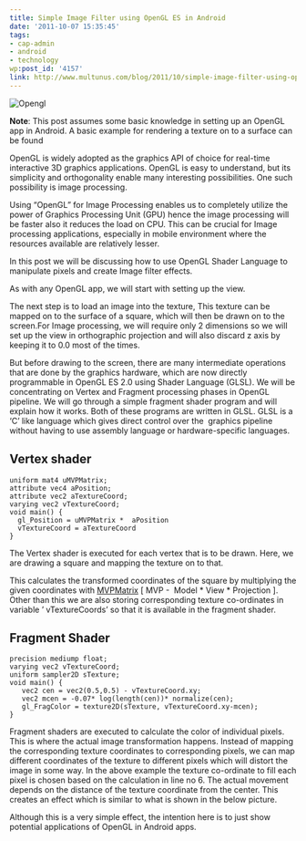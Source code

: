 ```yaml
---
title: Simple Image Filter using OpenGL ES in Android
date: '2011-10-07 15:35:45'
tags:
- cap-admin
- android
- technology
wp:post_id: '4157'
link: http://www.multunus.com/blog/2011/10/simple-image-filter-using-opengl-es-in-android/
---
```


![Opengl](https://s3.amazonaws.com/multunus-website/uploads/2014/01/Opengl.png)

**Note**: This post assumes some basic knowledge in setting up an OpenGL app in Android. A basic example for rendering a texture on to a surface can be found

OpenGL is widely adopted as the graphics API of choice for real-time interactive 3D graphics applications. OpenGL is easy to understand, but its simplicity and orthogonality enable many interesting possibilities. One such possibility is image processing.

Using “OpenGL” for Image Processing enables us to completely utilize the power of Graphics Processing Unit (GPU) hence the image processing will be faster also it reduces the load on CPU. This can be crucial for Image processing applications, especially in mobile environment where the resources available are relatively lesser.

In this post we will be discussing how to use OpenGL Shader Language to manipulate pixels and create Image filter effects.

As with any OpenGL app, we will start with setting up the view.

The next step is to load an image into the texture, This texture can be mapped on to the surface of a square, which will then be drawn on to the screen.For Image processing, we will require only 2 dimensions so we will set up the view in orthographic projection and will also discard z axis by keeping it to 0.0 most of the times.

But before drawing to the screen, there are many intermediate operations that are done by the graphics hardware, which are now directly programmable in OpenGL ES 2.0 using Shader Language (GLSL). We will be concentrating on Vertex and Fragment processing phases in OpenGL pipeline. We will go through a simple fragment shader program and will explain how it works. Both of these programs are written in GLSL. GLSL is a ‘C’ like language which gives direct control over the  graphics pipeline without having to use assembly language or hardware-specific languages.

## Vertex shader

~~~
uniform mat4 uMVPMatrix;
attribute vec4 aPosition;
attribute vec2 aTextureCoord;
varying vec2 vTextureCoord;
void main() {
  gl_Position = uMVPMatrix *  aPosition
  vTextureCoord = aTextureCoord
}
~~~

The Vertex shader is executed for each vertex that is to be drawn. Here, we are drawing a square and mapping the texture on to that.

This calculates the transformed coordinates of the square by multiplying the given coordinates with [MVPMatrix](http://en.wikibooks.org/wiki/OpenGL_Programming/3D/Matrices) [ MVP -  Model *  View *  Projection ]. Other than this we are also storing corresponding texture co-ordinates in variable ’ vTextureCoords’ so that it is available in the fragment shader.

## Fragment Shader

~~~
precision mediump float;
varying vec2 vTextureCoord;
uniform sampler2D sTexture;
void main() {
   vec2 cen = vec2(0.5,0.5) - vTextureCoord.xy;
   vec2 mcen = -0.07* log(length(cen))* normalize(cen);
   gl_FragColor = texture2D(sTexture, vTextureCoord.xy-mcen);
}
~~~

Fragment shaders are executed to calculate the color of individual pixels. This is where the actual image transformation happens. Instead of mapping the corresponding texture coordinates to corresponding pixels, we can map different coordinates of the texture to different pixels which will distort the image in some way. In the above example the texture co-ordinate to fill each pixel is chosen based on the calculation in line no 6. The actual movement depends on the distance of the texture coordinate from the center. This creates an effect which is similar to what is shown in the below picture.

Although this is a very simple effect, the intention here is to just show potential applications of OpenGL in Android apps.
